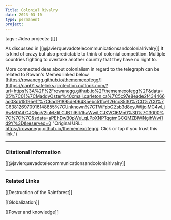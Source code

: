 ```yaml
---
Title: Colonial Rivalry
date: 2023-03-10
type: permanent
project:
---
```


tags::  #idea 
projects::[[]]

As discussed in [[@javierquevadotelecommunicationsandcolonialrivalry]] It is kind of crazy but also predictable to think of colonial competition. Multiple countries fighting to overtake another country that they have no right to. 

More connected deas about colonialism in regard to the telegraph can be related to Rowan's Memex linked below
[https://rowanegg.github.io/thememexofegg/](https://can01.safelinks.protection.outlook.com/?url=https%3A%2F%2Frowanegg.github.io%2Fthememexofegg%2F&data=05%7C01%7CMaddyOster%40cmail.carleton.ca%7C5c97e8eade2f434466ac08db15195e1f%7C6ad91895de06485ebc51fce126cc8530%7C0%7C0%7C638126970916148855%7CUnknown%7CTWFpbGZsb3d8eyJWIjoiMC4wLjAwMDAiLCJQIjoiV2luMzIiLCJBTiI6Ik1haWwiLCJXVCI6Mn0%3D%7C3000%7C%7C%7C&sdata=aPEhDwB0pWuLqLPpXNPTqgtmGCQMZBlWNgihWwi1d9Y%3D&reserved=0 "Original URL: https://rowanegg.github.io/thememexofegg/. Click or tap if you trust this link.")

---
### Citational Information

[[@javierquevadotelecommunicationsandcolonialrivalry]]

---

### Related Links

[[Destruction of the Rainforest]]

[[Globalization]]

[[Power and knowledge]]


